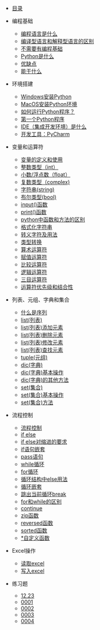 * [目录](category.md)
* 编程基础

  * [编程语言是什么](1.编程基础/编程语言是什么.md)
  * [编译型语言和解释型语言的区别](1.编程基础/编译型语言和解释型语言的区别.md)
  * [不需要有编程基础](1.编程基础/不需要有编程基础.md)
  * [Python是什么](1.编程基础/Python是什么.md)
  * [优缺点](1.编程基础/优缺点.md)
  * [能干什么](1.编程基础/能干什么.md)

* 环境搭建
  * [Windows安装Python](2.环境搭建/Windows安装Python.md)
  * [MacOS安装Python环境](2.环境搭建/MacOS安装Python环境.md)
  * [如何运行Python程序？](2.环境搭建/如何运行Python程序？.md)
  * [第一个Python程序](2.环境搭建/第一个Python程序.md)
  * [IDE（集成开发环境）是什么](2.环境搭建/IDE（集成开发环境）是什么.md)
  * [开发工具：PyCharm](2.环境搭建/开发工具：PyCharm.md)

* 变量和运算符
  * [变量的定义和使用](3.变量和运算符/变量的定义和使用.md)
  * [整数类型（int）](3.变量和运算符/整数类型.md)
  * [小数/浮点数（float）](3.变量和运算符/小数和浮点数.md)
  * [复数类型（complex)](3.变量和运算符/复数类型.md)
  * [字符串(string)](3.变量和运算符/字符串.md)
  * [布尔类型(bool)](3.变量和运算符/布尔类型.md)
  * [input()函数](3.变量和运算符/input()函数.md)
  * [print()函数](3.变量和运算符/print()函数.md)
  * [python中函数和方法的区别](3.变量和运算符/python中函数和方法的区别.md)
  * [格式化字符串](3.变量和运算符/格式化字符串.md)
  * [转义字符及用法](3.变量和运算符/转义字符及用法.md)
  * [类型转换](3.变量和运算符/类型转换.md)
  * [算术运算符](3.变量和运算符/算术运算符.md)
  * [赋值运算符](3.变量和运算符/赋值运算符.md)
  * [比较运算符](3.变量和运算符/比较运算符.md)
  * [逻辑运算符](3.变量和运算符/逻辑运算符.md)
  * [三目运算符](3.变量和运算符/三目运算符.md)
  * [运算符优先级和结合性](3.变量和运算符/运算符优先级和结合性.md)

* 列表、元组、字典和集合
  * [什么是序列](4.列表等/什么是序列.md)
  * [list(列表)](4.列表等/list(列表).md)
  * [list(列表)添加元素](4.列表等/list(列表)添加元素.md)
  * [list(列表)删除元素](4.列表等/list(列表)删除元素.md)
  * [list(列表)修改元素](4.列表等/list(列表)修改元素.md)
  * [list(列表)查找元素](4.列表等/list(列表)查找元素.md)
  * [tuple(元组)](4.列表等/tuple(元组).md)
  * [dic(字典)](4.列表等/dic(字典).md)
  * [dic(字典)基本操作](4.列表等/dic(字典)基本操作.md)
  * [dic(字典)的其他方法](4.列表等/dic(字典)的其他方法.md)
  * [set(集合)](4.列表等/set(集合).md)
  * [set(集合)基本操作](4.列表等/set(集合)基本操作.md)
  * [set(集合)方法](4.列表等/set(集合)方法.md)

* 流程控制
  * [流程控制](5.流程控制/流程控制.md)
  * [if else](5.流程控制/ifelse.md)
  * [if else对缩进的要求](5.流程控制/ifelse对缩进的要求.md)
  * [if语句嵌套](5.流程控制/if语句嵌套.md)
  * [pass语句](5.流程控制/pass语句.md)
  * [while循环](5.流程控制/while循环.md)
  * [for循环](5.流程控制/for循环.md)
  * [循环结构中else用法](5.流程控制/循环结构中else用法.md)
  * [循环嵌套](5.流程控制/循环嵌套.md)
  * [跳出当前循环break](5.流程控制/跳出当前循环break.md)
  * [for和while的区别](5.流程控制/for和while的区别.md)
  * [continue](5.流程控制/continue.md)
  * [zip函数](5.流程控制/zip函数.md)
  * [reversed函数](5.流程控制/reversed函数.md)
  * [sorted函数](5.流程控制/sorted函数.md)
  * [*自定义函数](5.流程控制/自定义函数.md)

* Excel操作
  * [读取excel](6.Excel操作/读取excel.md)
  * [写入excel](6.Excel操作/写入excel.md)

* 练习题
  * [12.23](20.练习题/12.23.md)
  * [0001](20.练习题/0001.md)
  * [0002](20.练习题/0002.md)
  * [0003](20.练习题/0003.md)
  * [0004](20.练习题/0004.md)
